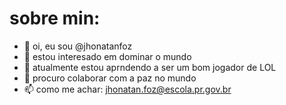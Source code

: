 # sobre min:

- 👋 oi, eu sou @jhonatanfoz
- 👀 estou interesado em dominar o mundo
- 🌱 atualmente estou aprndendo a ser um bom jogador de LOL
- 💞️ procuro colaborar com a paz no mundo
- 📫 como me achar: jhonatan.foz@escola.pr.gov.br

<!---
jhonatanfoz/jhonatanfoz is a ✨ special ✨ repository because its `README.md` (this file) appears on your GitHub profile.
You can click the Preview link to take a look at your changes.
--->
